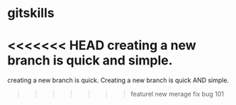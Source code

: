 # gitskills
<<<<<<< HEAD
creating a new branch is quick and simple.
=======
creating a new branch is quick.
Creating a new branch is quick AND simple.
>>>>>>> featurel
new merage
fix bug 101
